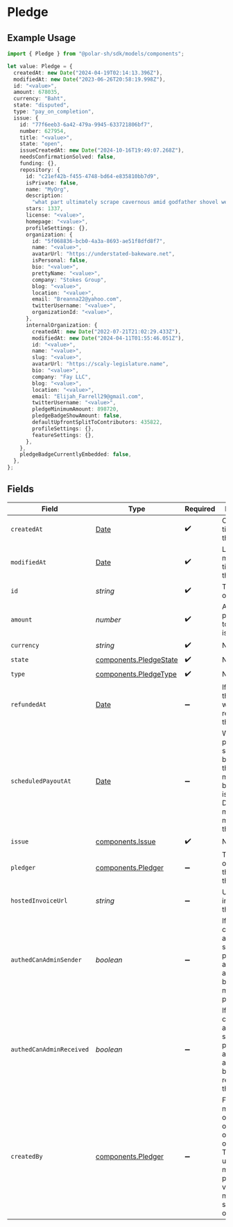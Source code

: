 # Pledge

## Example Usage

```typescript
import { Pledge } from "@polar-sh/sdk/models/components";

let value: Pledge = {
  createdAt: new Date("2024-04-19T02:14:13.396Z"),
  modifiedAt: new Date("2023-06-26T20:58:19.998Z"),
  id: "<value>",
  amount: 678035,
  currency: "Baht",
  state: "disputed",
  type: "pay_on_completion",
  issue: {
    id: "77f6eeb3-6a42-479a-9945-633721806bf7",
    number: 627954,
    title: "<value>",
    state: "open",
    issueCreatedAt: new Date("2024-10-16T19:49:07.268Z"),
    needsConfirmationSolved: false,
    funding: {},
    repository: {
      id: "c21ef42b-f455-4748-bd64-e835810bb7d9",
      isPrivate: false,
      name: "MyOrg",
      description:
        "what part ultimately scrape cavernous amid godfather shovel westernize shiny",
      stars: 1337,
      license: "<value>",
      homepage: "<value>",
      profileSettings: {},
      organization: {
        id: "5f068836-bcb0-4a3a-8693-ae51f8dfd8f7",
        name: "<value>",
        avatarUrl: "https://understated-bakeware.net",
        isPersonal: false,
        bio: "<value>",
        prettyName: "<value>",
        company: "Stokes Group",
        blog: "<value>",
        location: "<value>",
        email: "Breanna22@yahoo.com",
        twitterUsername: "<value>",
        organizationId: "<value>",
      },
      internalOrganization: {
        createdAt: new Date("2022-07-21T21:02:29.433Z"),
        modifiedAt: new Date("2024-04-11T01:55:46.051Z"),
        id: "<value>",
        name: "<value>",
        slug: "<value>",
        avatarUrl: "https://scaly-legislature.name",
        bio: "<value>",
        company: "Fay LLC",
        blog: "<value>",
        location: "<value>",
        email: "Elijah_Farrell29@gmail.com",
        twitterUsername: "<value>",
        pledgeMinimumAmount: 898720,
        pledgeBadgeShowAmount: false,
        defaultUpfrontSplitToContributors: 435822,
        profileSettings: {},
        featureSettings: {},
      },
    },
    pledgeBadgeCurrentlyEmbedded: false,
  },
};
```

## Fields

| Field                                                                                                                                                       | Type                                                                                                                                                        | Required                                                                                                                                                    | Description                                                                                                                                                 |
| ----------------------------------------------------------------------------------------------------------------------------------------------------------- | ----------------------------------------------------------------------------------------------------------------------------------------------------------- | ----------------------------------------------------------------------------------------------------------------------------------------------------------- | ----------------------------------------------------------------------------------------------------------------------------------------------------------- |
| `createdAt`                                                                                                                                                 | [Date](https://developer.mozilla.org/en-US/docs/Web/JavaScript/Reference/Global_Objects/Date)                                                               | :heavy_check_mark:                                                                                                                                          | Creation timestamp of the object.                                                                                                                           |
| `modifiedAt`                                                                                                                                                | [Date](https://developer.mozilla.org/en-US/docs/Web/JavaScript/Reference/Global_Objects/Date)                                                               | :heavy_check_mark:                                                                                                                                          | Last modification timestamp of the object.                                                                                                                  |
| `id`                                                                                                                                                        | *string*                                                                                                                                                    | :heavy_check_mark:                                                                                                                                          | The ID of the object.                                                                                                                                       |
| `amount`                                                                                                                                                    | *number*                                                                                                                                                    | :heavy_check_mark:                                                                                                                                          | Amount pledged towards the issue                                                                                                                            |
| `currency`                                                                                                                                                  | *string*                                                                                                                                                    | :heavy_check_mark:                                                                                                                                          | N/A                                                                                                                                                         |
| `state`                                                                                                                                                     | [components.PledgeState](../../models/components/pledgestate.md)                                                                                            | :heavy_check_mark:                                                                                                                                          | N/A                                                                                                                                                         |
| `type`                                                                                                                                                      | [components.PledgeType](../../models/components/pledgetype.md)                                                                                              | :heavy_check_mark:                                                                                                                                          | N/A                                                                                                                                                         |
| `refundedAt`                                                                                                                                                | [Date](https://developer.mozilla.org/en-US/docs/Web/JavaScript/Reference/Global_Objects/Date)                                                               | :heavy_minus_sign:                                                                                                                                          | If and when the pledge was refunded to the pledger                                                                                                          |
| `scheduledPayoutAt`                                                                                                                                         | [Date](https://developer.mozilla.org/en-US/docs/Web/JavaScript/Reference/Global_Objects/Date)                                                               | :heavy_minus_sign:                                                                                                                                          | When the payout is scheduled to be made to the maintainers behind the issue. Disputes must be made before this date.                                        |
| `issue`                                                                                                                                                     | [components.Issue](../../models/components/issue.md)                                                                                                        | :heavy_check_mark:                                                                                                                                          | N/A                                                                                                                                                         |
| `pledger`                                                                                                                                                   | [components.Pledger](../../models/components/pledger.md)                                                                                                    | :heavy_minus_sign:                                                                                                                                          | The user or organization that made this pledge                                                                                                              |
| `hostedInvoiceUrl`                                                                                                                                          | *string*                                                                                                                                                    | :heavy_minus_sign:                                                                                                                                          | URL of invoice for this pledge                                                                                                                              |
| `authedCanAdminSender`                                                                                                                                      | *boolean*                                                                                                                                                   | :heavy_minus_sign:                                                                                                                                          | If the currently authenticated subject can perform admin actions on behalf of the maker of the peldge                                                       |
| `authedCanAdminReceived`                                                                                                                                    | *boolean*                                                                                                                                                   | :heavy_minus_sign:                                                                                                                                          | If the currently authenticated subject can perform admin actions on behalf of the receiver of the peldge                                                    |
| `createdBy`                                                                                                                                                 | [components.Pledger](../../models/components/pledger.md)                                                                                                    | :heavy_minus_sign:                                                                                                                                          | For pledges made by an organization, or on behalf of an organization. This is the user that made the pledge. Only visible for members of said organization. |